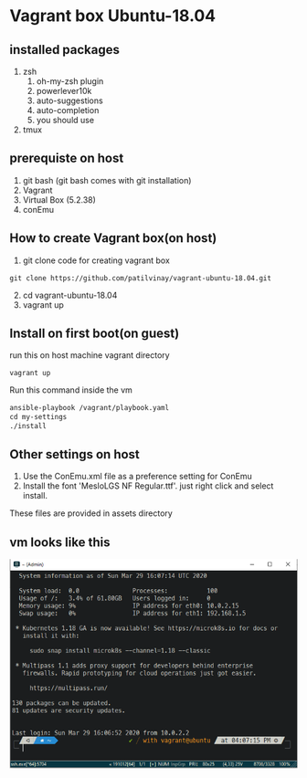 # Vagrant box Ubuntu-18.04

## installed packages
1. zsh
    1. oh-my-zsh plugin
    2. powerlever10k
    3. auto-suggestions
    4. auto-completion
    5. you should use
2. tmux

## prerequiste on host
1. git bash (git bash comes with git installation)
2. Vagrant 
3. Virtual Box (5.2.38)
4. conEmu

## How to create Vagrant box(on host)
1. git clone code for creating vagrant box
```
git clone https://github.com/patilvinay/vagrant-ubuntu-18.04.git
```
2. cd vagrant-ubuntu-18.04
3. vagrant up

## Install on first boot(on guest)
run this on host machine vagrant directory
```
vagrant up
```
Run this command inside the vm
```
ansible-playbook /vagrant/playbook.yaml
cd my-settings
./install
```

## Other settings on host

1. Use the ConEmu.xml file as a preference setting for ConEmu
2. Install the font 'MesloLGS NF Regular.ttf'. just right click and select install.

These files are provided in assets directory
## vm looks like this
![image](./assets/img/vagrant-ssh.PNG)

